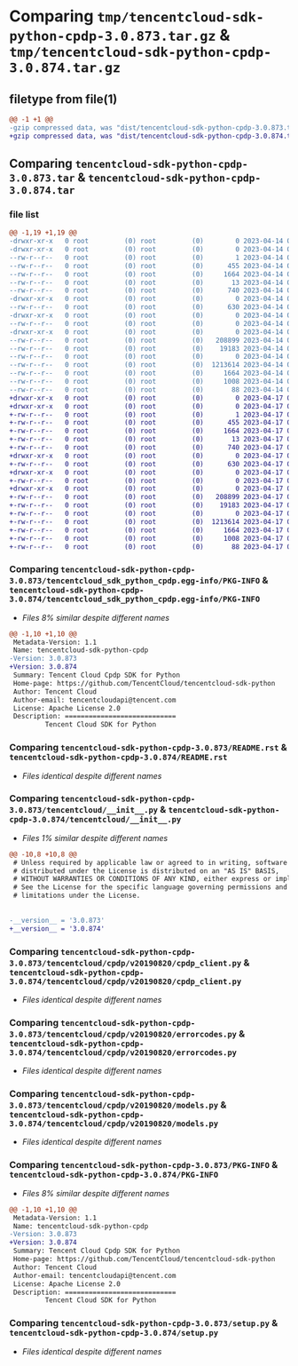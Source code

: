 # Comparing `tmp/tencentcloud-sdk-python-cpdp-3.0.873.tar.gz` & `tmp/tencentcloud-sdk-python-cpdp-3.0.874.tar.gz`

## filetype from file(1)

```diff
@@ -1 +1 @@
-gzip compressed data, was "dist/tencentcloud-sdk-python-cpdp-3.0.873.tar", last modified: Fri Apr 14 00:30:43 2023, max compression
+gzip compressed data, was "dist/tencentcloud-sdk-python-cpdp-3.0.874.tar", last modified: Mon Apr 17 00:26:22 2023, max compression
```

## Comparing `tencentcloud-sdk-python-cpdp-3.0.873.tar` & `tencentcloud-sdk-python-cpdp-3.0.874.tar`

### file list

```diff
@@ -1,19 +1,19 @@
-drwxr-xr-x   0 root         (0) root         (0)        0 2023-04-14 00:30:43.000000 tencentcloud-sdk-python-cpdp-3.0.873/
-drwxr-xr-x   0 root         (0) root         (0)        0 2023-04-14 00:30:43.000000 tencentcloud-sdk-python-cpdp-3.0.873/tencentcloud_sdk_python_cpdp.egg-info/
--rw-r--r--   0 root         (0) root         (0)        1 2023-04-14 00:30:43.000000 tencentcloud-sdk-python-cpdp-3.0.873/tencentcloud_sdk_python_cpdp.egg-info/dependency_links.txt
--rw-r--r--   0 root         (0) root         (0)      455 2023-04-14 00:30:43.000000 tencentcloud-sdk-python-cpdp-3.0.873/tencentcloud_sdk_python_cpdp.egg-info/SOURCES.txt
--rw-r--r--   0 root         (0) root         (0)     1664 2023-04-14 00:30:43.000000 tencentcloud-sdk-python-cpdp-3.0.873/tencentcloud_sdk_python_cpdp.egg-info/PKG-INFO
--rw-r--r--   0 root         (0) root         (0)       13 2023-04-14 00:30:43.000000 tencentcloud-sdk-python-cpdp-3.0.873/tencentcloud_sdk_python_cpdp.egg-info/top_level.txt
--rw-r--r--   0 root         (0) root         (0)      740 2023-04-14 00:30:43.000000 tencentcloud-sdk-python-cpdp-3.0.873/README.rst
-drwxr-xr-x   0 root         (0) root         (0)        0 2023-04-14 00:30:43.000000 tencentcloud-sdk-python-cpdp-3.0.873/tencentcloud/
--rw-r--r--   0 root         (0) root         (0)      630 2023-04-14 00:30:43.000000 tencentcloud-sdk-python-cpdp-3.0.873/tencentcloud/__init__.py
-drwxr-xr-x   0 root         (0) root         (0)        0 2023-04-14 00:30:43.000000 tencentcloud-sdk-python-cpdp-3.0.873/tencentcloud/cpdp/
--rw-r--r--   0 root         (0) root         (0)        0 2023-04-14 00:30:43.000000 tencentcloud-sdk-python-cpdp-3.0.873/tencentcloud/cpdp/__init__.py
-drwxr-xr-x   0 root         (0) root         (0)        0 2023-04-14 00:30:43.000000 tencentcloud-sdk-python-cpdp-3.0.873/tencentcloud/cpdp/v20190820/
--rw-r--r--   0 root         (0) root         (0)   208899 2023-04-14 00:30:43.000000 tencentcloud-sdk-python-cpdp-3.0.873/tencentcloud/cpdp/v20190820/cpdp_client.py
--rw-r--r--   0 root         (0) root         (0)    19183 2023-04-14 00:30:43.000000 tencentcloud-sdk-python-cpdp-3.0.873/tencentcloud/cpdp/v20190820/errorcodes.py
--rw-r--r--   0 root         (0) root         (0)        0 2023-04-14 00:30:43.000000 tencentcloud-sdk-python-cpdp-3.0.873/tencentcloud/cpdp/v20190820/__init__.py
--rw-r--r--   0 root         (0) root         (0)  1213614 2023-04-14 00:30:43.000000 tencentcloud-sdk-python-cpdp-3.0.873/tencentcloud/cpdp/v20190820/models.py
--rw-r--r--   0 root         (0) root         (0)     1664 2023-04-14 00:30:43.000000 tencentcloud-sdk-python-cpdp-3.0.873/PKG-INFO
--rw-r--r--   0 root         (0) root         (0)     1008 2023-04-14 00:30:43.000000 tencentcloud-sdk-python-cpdp-3.0.873/setup.py
--rw-r--r--   0 root         (0) root         (0)       88 2023-04-14 00:30:43.000000 tencentcloud-sdk-python-cpdp-3.0.873/setup.cfg
+drwxr-xr-x   0 root         (0) root         (0)        0 2023-04-17 00:26:22.000000 tencentcloud-sdk-python-cpdp-3.0.874/
+drwxr-xr-x   0 root         (0) root         (0)        0 2023-04-17 00:26:22.000000 tencentcloud-sdk-python-cpdp-3.0.874/tencentcloud_sdk_python_cpdp.egg-info/
+-rw-r--r--   0 root         (0) root         (0)        1 2023-04-17 00:26:22.000000 tencentcloud-sdk-python-cpdp-3.0.874/tencentcloud_sdk_python_cpdp.egg-info/dependency_links.txt
+-rw-r--r--   0 root         (0) root         (0)      455 2023-04-17 00:26:22.000000 tencentcloud-sdk-python-cpdp-3.0.874/tencentcloud_sdk_python_cpdp.egg-info/SOURCES.txt
+-rw-r--r--   0 root         (0) root         (0)     1664 2023-04-17 00:26:22.000000 tencentcloud-sdk-python-cpdp-3.0.874/tencentcloud_sdk_python_cpdp.egg-info/PKG-INFO
+-rw-r--r--   0 root         (0) root         (0)       13 2023-04-17 00:26:22.000000 tencentcloud-sdk-python-cpdp-3.0.874/tencentcloud_sdk_python_cpdp.egg-info/top_level.txt
+-rw-r--r--   0 root         (0) root         (0)      740 2023-04-17 00:26:22.000000 tencentcloud-sdk-python-cpdp-3.0.874/README.rst
+drwxr-xr-x   0 root         (0) root         (0)        0 2023-04-17 00:26:22.000000 tencentcloud-sdk-python-cpdp-3.0.874/tencentcloud/
+-rw-r--r--   0 root         (0) root         (0)      630 2023-04-17 00:26:22.000000 tencentcloud-sdk-python-cpdp-3.0.874/tencentcloud/__init__.py
+drwxr-xr-x   0 root         (0) root         (0)        0 2023-04-17 00:26:22.000000 tencentcloud-sdk-python-cpdp-3.0.874/tencentcloud/cpdp/
+-rw-r--r--   0 root         (0) root         (0)        0 2023-04-17 00:26:22.000000 tencentcloud-sdk-python-cpdp-3.0.874/tencentcloud/cpdp/__init__.py
+drwxr-xr-x   0 root         (0) root         (0)        0 2023-04-17 00:26:22.000000 tencentcloud-sdk-python-cpdp-3.0.874/tencentcloud/cpdp/v20190820/
+-rw-r--r--   0 root         (0) root         (0)   208899 2023-04-17 00:26:22.000000 tencentcloud-sdk-python-cpdp-3.0.874/tencentcloud/cpdp/v20190820/cpdp_client.py
+-rw-r--r--   0 root         (0) root         (0)    19183 2023-04-17 00:26:22.000000 tencentcloud-sdk-python-cpdp-3.0.874/tencentcloud/cpdp/v20190820/errorcodes.py
+-rw-r--r--   0 root         (0) root         (0)        0 2023-04-17 00:26:22.000000 tencentcloud-sdk-python-cpdp-3.0.874/tencentcloud/cpdp/v20190820/__init__.py
+-rw-r--r--   0 root         (0) root         (0)  1213614 2023-04-17 00:26:22.000000 tencentcloud-sdk-python-cpdp-3.0.874/tencentcloud/cpdp/v20190820/models.py
+-rw-r--r--   0 root         (0) root         (0)     1664 2023-04-17 00:26:22.000000 tencentcloud-sdk-python-cpdp-3.0.874/PKG-INFO
+-rw-r--r--   0 root         (0) root         (0)     1008 2023-04-17 00:26:22.000000 tencentcloud-sdk-python-cpdp-3.0.874/setup.py
+-rw-r--r--   0 root         (0) root         (0)       88 2023-04-17 00:26:22.000000 tencentcloud-sdk-python-cpdp-3.0.874/setup.cfg
```

### Comparing `tencentcloud-sdk-python-cpdp-3.0.873/tencentcloud_sdk_python_cpdp.egg-info/PKG-INFO` & `tencentcloud-sdk-python-cpdp-3.0.874/tencentcloud_sdk_python_cpdp.egg-info/PKG-INFO`

 * *Files 8% similar despite different names*

```diff
@@ -1,10 +1,10 @@
 Metadata-Version: 1.1
 Name: tencentcloud-sdk-python-cpdp
-Version: 3.0.873
+Version: 3.0.874
 Summary: Tencent Cloud Cpdp SDK for Python
 Home-page: https://github.com/TencentCloud/tencentcloud-sdk-python
 Author: Tencent Cloud
 Author-email: tencentcloudapi@tencent.com
 License: Apache License 2.0
 Description: ============================
         Tencent Cloud SDK for Python
```

### Comparing `tencentcloud-sdk-python-cpdp-3.0.873/README.rst` & `tencentcloud-sdk-python-cpdp-3.0.874/README.rst`

 * *Files identical despite different names*

### Comparing `tencentcloud-sdk-python-cpdp-3.0.873/tencentcloud/__init__.py` & `tencentcloud-sdk-python-cpdp-3.0.874/tencentcloud/__init__.py`

 * *Files 1% similar despite different names*

```diff
@@ -10,8 +10,8 @@
 # Unless required by applicable law or agreed to in writing, software
 # distributed under the License is distributed on an "AS IS" BASIS,
 # WITHOUT WARRANTIES OR CONDITIONS OF ANY KIND, either express or implied.
 # See the License for the specific language governing permissions and
 # limitations under the License.
 
 
-__version__ = '3.0.873'
+__version__ = '3.0.874'
```

### Comparing `tencentcloud-sdk-python-cpdp-3.0.873/tencentcloud/cpdp/v20190820/cpdp_client.py` & `tencentcloud-sdk-python-cpdp-3.0.874/tencentcloud/cpdp/v20190820/cpdp_client.py`

 * *Files identical despite different names*

### Comparing `tencentcloud-sdk-python-cpdp-3.0.873/tencentcloud/cpdp/v20190820/errorcodes.py` & `tencentcloud-sdk-python-cpdp-3.0.874/tencentcloud/cpdp/v20190820/errorcodes.py`

 * *Files identical despite different names*

### Comparing `tencentcloud-sdk-python-cpdp-3.0.873/tencentcloud/cpdp/v20190820/models.py` & `tencentcloud-sdk-python-cpdp-3.0.874/tencentcloud/cpdp/v20190820/models.py`

 * *Files identical despite different names*

### Comparing `tencentcloud-sdk-python-cpdp-3.0.873/PKG-INFO` & `tencentcloud-sdk-python-cpdp-3.0.874/PKG-INFO`

 * *Files 8% similar despite different names*

```diff
@@ -1,10 +1,10 @@
 Metadata-Version: 1.1
 Name: tencentcloud-sdk-python-cpdp
-Version: 3.0.873
+Version: 3.0.874
 Summary: Tencent Cloud Cpdp SDK for Python
 Home-page: https://github.com/TencentCloud/tencentcloud-sdk-python
 Author: Tencent Cloud
 Author-email: tencentcloudapi@tencent.com
 License: Apache License 2.0
 Description: ============================
         Tencent Cloud SDK for Python
```

### Comparing `tencentcloud-sdk-python-cpdp-3.0.873/setup.py` & `tencentcloud-sdk-python-cpdp-3.0.874/setup.py`

 * *Files identical despite different names*


